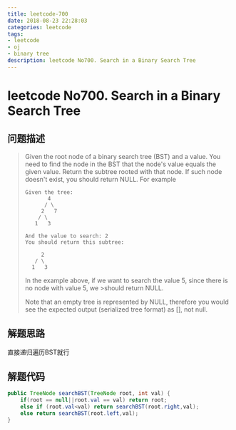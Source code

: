 ```yaml
---
title: leetcode-700
date: 2018-08-23 22:28:03
categories: leetcode
tags: 
- leetcode
- oj
- binary tree
description: leetcode No700. Search in a Binary Search Tree
---
```

# leetcode No700. Search in a Binary Search Tree

## 问题描述
>Given the root node of a binary search tree (BST) and a value. You need to find the node in the BST that the node's value equals the given value. Return the subtree rooted with that node. If such node doesn't exist, you should return NULL.
>For example
>```text
>Given the tree:
>        4
>       / \
>      2   7
>     / \
>    1   3
>
>And the value to search: 2
>You should return this subtree:
>
>      2     
>    / \   
>   1   3
>```
>In the example above, if we want to search the value 5, since there is no node with value 5, we >should return NULL.
>
>Note that an empty tree is represented by NULL, therefore you would see the expected output (serialized tree format) as [], not null.

## 解题思路

直接递归遍历BST就行

## 解题代码

```java
public TreeNode searchBST(TreeNode root, int val) {
    if(root == null||root.val == val) return root;
    else if (root.val<val) return searchBST(root.right,val);
    else return searchBST(root.left,val);
}
```

